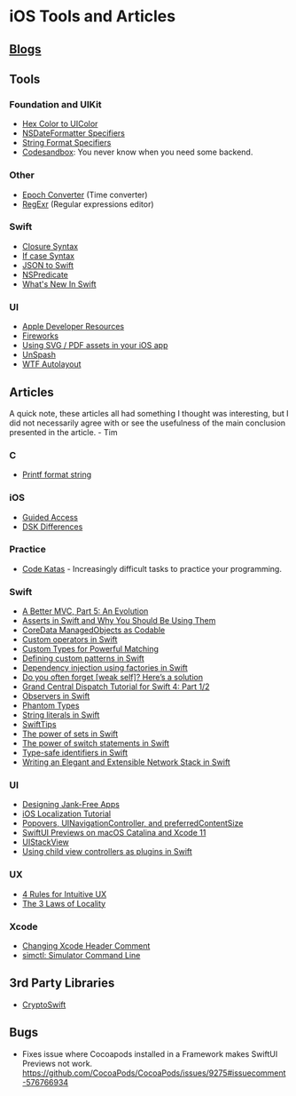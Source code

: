 # iOS Tools and Articles 

## [Blogs](BLOGS.md)

## Tools
### Foundation and UIKit
- [Hex Color to UIColor](http://uicolor.xyz/#/hex-to-ui)
- [NSDateFormatter Specifiers](http://nsdateformatter.com/)
- [String Format Specifiers](https://developer.apple.com/library/archive/documentation/Cocoa/Conceptual/Strings/Articles/formatSpecifiers.html)
- [Codesandbox](https://codesandbox.io/s/): You never know when you need some backend.

### Other
- [Epoch Converter](https://www.epochconverter.com/) (Time converter)
- [RegExr](https://regexr.com/) (Regular expressions editor)

### Swift
- [Closure Syntax](http://goshdarnclosuresyntax.com/)
- [If case Syntax](http://goshdarnifcaseletsyntax.com/)
- [JSON to Swift](https://app.quicktype.io/#l=swift)
- [NSPredicate](https://nspredicate.xyz/)
- [What's New In Swift](https://www.whatsnewinswift.com/)

### UI
- [Apple Developer Resources](https://developer.apple.com/design/resources/?utm_campaign=iOS%2BDev%2BWeekly&utm_medium=web&utm_source=iOS%2BDev%2BWeekly%2BIssue%2B362)
- [Fireworks](https://www.fireworksapp.xyz)
- [Using SVG / PDF assets in your iOS app](http://www.rexfeng.com/blog/2018/08/using-svg-pdf-assets-in-your-ios-app/)
- [UnSpash](https://unsplash.com)
- [WTF Autolayout](https://www.wtfautolayout.com/)

## Articles
A quick note, these articles all had something I thought was interesting, but I did not necessarily agree with or see the usefulness of the main conclusion presented in the article. - Tim

### C
- [Printf format string](https://en.wikipedia.org/wiki/Printf_format_string)

### iOS
- [Guided Access](https://nshipster.com/guided-access/)
- [DSK Differences](http://codeworkshop.net/objc-diff/sdkdiffs/)

### Practice
- [Code Katas](http://codekata.com/) - Increasingly difficult tasks to practice your programming.

### Swift
- [A Better MVC, Part 5: An Evolution](https://davedelong.com/blog/2018/04/24/a-better-mvc-part-5-an-evolution/)
- [Asserts in Swift and Why You Should Be Using Them](https://medium.com/@alecoconnor/asserts-in-swift-and-why-you-should-be-using-them-6a7c96eaec10)
- [CoreData ManagedObjects as Codable](https://medium.com/@andrea.prearo/working-with-codable-and-core-data-83983e77198e)
- [Custom operators in Swift](https://www.swiftbysundell.com/posts/custom-operators-in-swift)
- [Custom Types for Powerful Matching](http://www.figure.ink/blog/2018/7/23/custom-types-for-powerful-matching?utm_campaign=iOS%2BDev%2BWeekly&utm_medium=web&utm_source=iOS%2BDev%2BWeekly%2BIssue%2B362)
- [Defining custom patterns in Swift](https://www.swiftbysundell.com/articles/defining-custom-patterns-in-swift/#converting-key-paths-into-patterns)
- [Dependency injection using factories in Swift](https://www.swiftbysundell.com/posts/dependency-injection-using-factories-in-swift)
- [Do you often forget [weak self]? Here’s a solution](https://medium.com/anysuggestion/preventing-memory-leaks-with-swift-compile-time-safety-49b845df4dc6)
- [Grand Central Dispatch Tutorial for Swift 4: Part 1/2](https://www.raywenderlich.com/5370-grand-central-dispatch-tutorial-for-swift-4-part-1-2)
- [Observers in Swift](https://www.swiftbysundell.com/posts/observers-in-swift-part-1)
- [Phantom Types](https://www.swiftbysundell.com/posts/phantom-types-in-swift)
- [String literals in Swift](https://www.swiftbysundell.com/posts/string-literals-in-swift)
- [SwiftTips](https://github.com/JohnSundell/SwiftTips/blob/master/README.md)
- [The power of sets in Swift](https://www.swiftbysundell.com/posts/the-power-of-sets-in-swift)
- [The power of switch statements in Swift ](https://www.swiftbysundell.com/posts/the-power-of-switch-statements-in-swift)
- [Type-safe identifiers in Swift](https://www.swiftbysundell.com/posts/type-safe-identifiers-in-swift)
- [Writing an Elegant and Extensible Network Stack in Swift](https://medium.com/device-blogs/writing-an-elegant-and-extensible-network-stack-in-swift-e2f5d9ab3ea9)

### UI
- [Designing Jank-Free Apps](https://medium.com/@nathangitter/designing-jank-free-apps-9f66d43b9c87)
- [iOS Localization Tutorial](https://medium.com/lean-localization/ios-localization-tutorial-938231f9f881)
- [Popovers, UINavigationController, and preferredContentSize](https://noahgilmore.com/blog/popover-uinavigationcontroller-preferredcontentsize/)
- [Swift​UI Previews on macOS Catalina and Xcode 11](https://nshipster.com/swiftui-previews/)
- [UIStackView](https://nshipster.com/uistackview/)
- [Using child view controllers as plugins in Swift](https://www.swiftbysundell.com/posts/using-child-view-controllers-as-plugins-in-swift)

### UX
- [4 Rules for Intuitive UX](https://learnui.design/blog/4-rules-intuitive-ux.html)
- [The 3 Laws of Locality](https://learnui.design/blog/the-3-laws-of-locality.html)

### Xcode
- [Changing Xcode Header Comment](https://useyourloaf.com/blog/changing-xcode-header-comment/)
- [simctl: Simulator Command Line](https://nshipster.com/simctl/)

## 3rd Party Libraries
- [CryptoSwift](https://github.com/krzyzanowskim/CryptoSwift/?utm_campaign=iOS%2BDev%2BWeekly&utm_medium=web&utm_source=iOS%2BDev%2BWeekly%2BIssue%2B397)

## Bugs
- Fixes issue where Cocoapods installed in a Framework makes SwiftUI Previews not work.
  https://github.com/CocoaPods/CocoaPods/issues/9275#issuecomment-576766934
